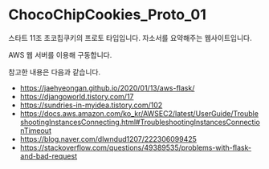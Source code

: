 # ChocoChipCookies_Proto_01

스타트 11조 초코칩쿠키의 프로토 타입입니다.
자소서를 요약해주는 웹사이트입니다.

AWS 웹 서버를 이용해 구동합니다.

참고한 내용은 다음과 같습니다.
* https://jaehyeongan.github.io/2020/01/13/aws-flask/
* https://djangoworld.tistory.com/17
* https://sundries-in-myidea.tistory.com/102
* https://docs.aws.amazon.com/ko_kr/AWSEC2/latest/UserGuide/TroubleshootingInstancesConnecting.html#TroubleshootingInstancesConnectionTimeout
* https://blog.naver.com/dlwndud1207/222306099425
* https://stackoverflow.com/questions/49389535/problems-with-flask-and-bad-request
